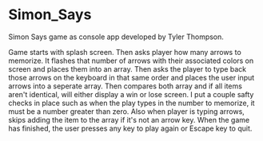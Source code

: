 # Simon_Says

Simon Says game as console app developed by Tyler Thompson. 

Game starts with splash screen. Then asks player how many arrows to memorize. It flashes that number of arrows with their associated colors on screen and places them into an array. Then asks the player to type back those arrows on the keyboard in that same order and places the user input arrows into a seperate array. Then compares both array and if all items aren't identical, will either display a win or lose screen. I put a couple safty checks in place such as when the play types in the number to memorize, it must be a number greater than zero. Also when player is typing arrows, skips adding the item to the array if it's not an arrow key. When the game has finished, the user presses any key to play again or Escape key to quit.
